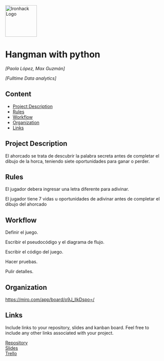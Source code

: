 <img src="https://bit.ly/2VnXWr2" alt="Ironhack Logo" width="100"/>

# Hangman with python
*[Paola López, Max Guzmán]*

*[Fulltime Data analytics]*

## Content
- [Project Description](#project-description)
- [Rules](#rules)
- [Workflow](#workflow)
- [Organization](#organization)
- [Links](#links)

## Project Description
El ahorcado se trata de descubrir la palabra secreta antes de completar el dibujo de la horca, teniendo siete oportunidades para ganar o perder.
## Rules
El jugador debera ingresar una letra diferente para adivinar.

El jugador tiene 7 vidas u oportunidades de adivinar antes de completar el dibujo del ahorcado

## Workflow
Definir el juego.

Escribir el pseudocódigo y el diagrama de flujo.

Escribir el código del juego.

Hacer pruebas.

Pulir detalles.

## Organization
https://miro.com/app/board/o9J_llkDspo=/

## Links
Include links to your repository, slides and kanban board. Feel free to include any other links associated with your project.

[Repository](https://github.com/)  
[Slides](https://slides.com/)  
[Trello](https://trello.com/en)  
